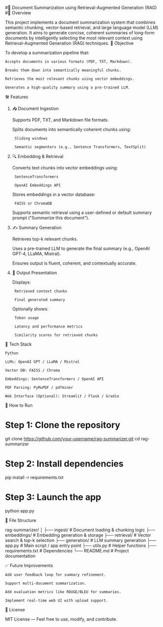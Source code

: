 #📄 Document Summarization using Retrieval-Augmented Generation (RAG)
#🧠 Overview

This project implements a document summarization system that combines semantic chunking, vector-based retrieval, and large language model (LLM) generation. It aims to generate concise, coherent summaries of long-form documents by intelligently selecting the most relevant context using Retrieval-Augmented Generation (RAG) techniques.
🎯 Objective

To develop a summarization pipeline that:

    Accepts documents in various formats (PDF, TXT, Markdown).

    Breaks them down into semantically meaningful chunks.

    Retrieves the most relevant chunks using vector embeddings.

    Generates a high-quality summary using a pre-trained LLM.

🛠️ Features
1. 📥 Document Ingestion

    Supports PDF, TXT, and Markdown file formats.

    Splits documents into semantically coherent chunks using:

        Sliding windows

        Semantic segmenters (e.g., Sentence Transformers, TextSplit)

2. 🔍 Embedding & Retrieval

    Converts text chunks into vector embeddings using:

        SentenceTransformers

        OpenAI Embeddings API

    Stores embeddings in a vector database:

        FAISS or ChromaDB

    Supports semantic retrieval using a user-defined or default summary prompt ("Summarize this document").

3. ✍️ Summary Generation

    Retrieves top-k relevant chunks.

    Uses a pre-trained LLM to generate the final summary (e.g., OpenAI GPT-4, LLaMA, Mistral).

    Ensures output is fluent, coherent, and contextually accurate.

4. 🧾 Output Presentation

    Displays:

        Retrieved context chunks

        Final generated summary

    Optionally shows:

        Token usage

        Latency and performance metrics

        Similarity scores for retrieved chunks

🧩 Tech Stack

    Python

    LLMs: OpenAI GPT / LLaMA / Mistral

    Vector DB: FAISS / Chroma

    Embeddings: SentenceTransformers / OpenAI API

    PDF Parsing: PyMuPDF / pdfminer

    Web Interface (Optional): Streamlit / Flask / Gradio

🚀 How to Run

# Step 1: Clone the repository
git clone https://github.com/your-username/rag-summarizer.git
cd rag-summarizer

# Step 2: Install dependencies
pip install -r requirements.txt

# Step 3: Launch the app
python app.py

📂 File Structure

rag-summarizer/
│
├── ingest/            # Document loading & chunking logic
├── embeddings/        # Embedding generation & storage
├── retrieval/         # Vector search & top-k selection
├── generation/        # LLM summary generation
├── app.py             # Main script / app entry point
├── utils.py           # Helper functions
├── requirements.txt   # Dependencies
└── README.md          # Project documentation

✅ Future Improvements

    Add user feedback loop for summary refinement.

    Support multi-document summarization.

    Add evaluation metrics like ROUGE/BLEU for summaries.

    Implement real-time web UI with upload support.

📜 License

MIT License — Feel free to use, modify, and contribute.
